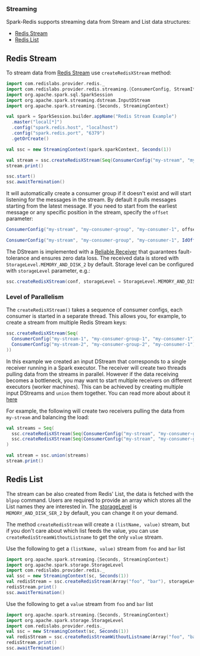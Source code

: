 ### Streaming

Spark-Redis supports streaming data from Stream and List data structures:

  - [Redis Stream](#redis-stream)
  - [Redis List](#redis-list)


## Redis Stream

To stream data from [Redis Stream](https://redis.io/topics/streams-intro) use `createRedisXStream` method:

```scala
import com.redislabs.provider.redis._
import com.redislabs.provider.redis.streaming.{ConsumerConfig, StreamItem}
import org.apache.spark.sql.SparkSession
import org.apache.spark.streaming.dstream.InputDStream
import org.apache.spark.streaming.{Seconds, StreamingContext}

val spark = SparkSession.builder.appName("Redis Stream Example")
  .master("local[*]")
  .config("spark.redis.host", "localhost")
  .config("spark.redis.port", "6379")
  .getOrCreate()

val ssc = new StreamingContext(spark.sparkContext, Seconds(1))

val stream = ssc.createRedisXStream(Seq(ConsumerConfig("my-stream", "my-consumer-group", "my-consumer-1")))
stream.print()

ssc.start()
ssc.awaitTermination()

```

It will automatically create a consumer group if it doesn't exist and will start listening for the messages in the stream. 
By default it pulls messages starting from the latest message. If you need to start from the earliest message or any specific position in the stream, specify the `offset` parameter:

```scala
ConsumerConfig("my-stream", "my-consumer-group", "my-consumer-1", offset = Earliest)
```

```scala
ConsumerConfig("my-stream", "my-consumer-group", "my-consumer-1", IdOffset(42, 0))
```

The DStream is implemented with a [Reliable Receiver](https://spark.apache.org/docs/latest/streaming-custom-receivers.html#receiver-reliability) that guarantees 
fault-tolerance and ensures zero data loss. The received data is stored with `StorageLevel.MEMORY_AND_DISK_2` by default. 
Storage level can be configured with `storageLevel` parameter, e.g.:
```scala
ssc.createRedisXStream(conf, storageLevel = StorageLevel.MEMORY_AND_DISK_SER_2)
```


### Level of Parallelism

The `createRedisXStream()` takes a sequence of consumer configs, each consumer is started in a separate thread. This allows you, for example, to
create a stream from multiple Redis Stream keys:

```scala
ssc.createRedisXStream(Seq(
  ConsumerConfig("my-stream-1", "my-consumer-group-1", "my-consumer-1"),
  ConsumerConfig("my-stream-2", "my-consumer-group-2", "my-consumer-1")
))
```

In this example we created an input DStream that corresponds to a single receiver running in a Spark executor. The receiver will create two threads pulling 
data from the streams in parallel. However if the data receiving becomes a bottleneck, you may want to start multiple receivers on different executors (worker machines).
This can be achieved by creating multiple input DStreams and `union` them together. You can read more about about it [here](https://spark.apache.org/docs/latest/streaming-programming-guide.html#level-of-parallelism-in-data-receiving)

For example, the following will create two receivers pulling the data from `my-stream` and balancing the load:  

```scala
val streams = Seq(
  ssc.createRedisXStream(Seq(ConsumerConfig("my-stream", "my-consumer-group", "my-consumer-1"))),
  ssc.createRedisXStream(Seq(ConsumerConfig("my-stream", "my-consumer-group", "my-consumer-2")))
)

val stream = ssc.union(streams)
stream.print()
```


## Redis List

The stream can be also created from Redis' List, the data is fetched with the `blpop` command. Users are required to provide an array which stores all the List names they are interested in. The [storageLevel](http://spark.apache.org/docs/latest/streaming-programming-guide.html#data-serialization) is `MEMORY_AND_DISK_SER_2` by default, you can change it on your demand.

The method `createRedisStream` will create a `(listName, value)` stream, but if you don't care about which list feeds the value, you can use `createRedisStreamWithoutListname` to get the only `value` stream.

Use the following to get a `(listName, value)` stream from `foo` and `bar` list

```scala
import org.apache.spark.streaming.{Seconds, StreamingContext}
import org.apache.spark.storage.StorageLevel
import com.redislabs.provider.redis._
val ssc = new StreamingContext(sc, Seconds(1))
val redisStream = ssc.createRedisStream(Array("foo", "bar"), storageLevel = StorageLevel.MEMORY_AND_DISK_2)
redisStream.print()
ssc.awaitTermination()
```


Use the following to get a `value` stream from `foo` and `bar` list

```scala
import org.apache.spark.streaming.{Seconds, StreamingContext}
import org.apache.spark.storage.StorageLevel
import com.redislabs.provider.redis._
val ssc = new StreamingContext(sc, Seconds(1))
val redisStream = ssc.createRedisStreamWithoutListname(Array("foo", "bar"), storageLevel = StorageLevel.MEMORY_AND_DISK_2)
redisStream.print()
ssc.awaitTermination()
```
